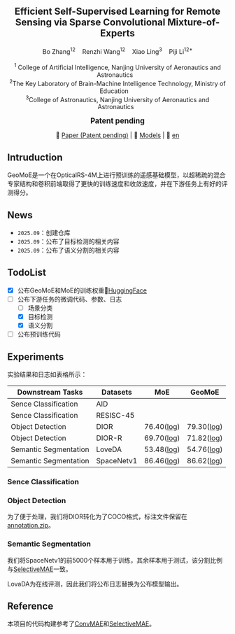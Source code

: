   <h2 align="center"><strong>	Efficient Self-Supervised Learning for Remote Sensing via Sparse Convolutional Mixture-of-Experts</strong></h2>

  <p align="center">
    Bo Zhang<sup>12</sup>&nbsp;&nbsp;&nbsp;
    Renzhi Wang<sup>12</sup>&nbsp;&nbsp;&nbsp;
    Xiao Ling<sup>3</sup>&nbsp;&nbsp;&nbsp;
    Piji Li<sup>12*</sup></br>
    </br>
  <sup>1</sup> College of Artificial Intelligence, Nanjing University of Aeronautics and Astronautics&nbsp;&nbsp;&nbsp;</br>
  <sup>2</sup>The Key Laboratory of Brain-Machine Intelligence Technology, Ministry of Education &nbsp;&nbsp;&nbsp;</br>
  <sup>3</sup>College of Astronautics, Nanjing University of Aeronautics and Astronautics&nbsp;&nbsp;
<div align='center' style="font-size: larger; "><strong>Patent pending</strong></div>

  <p align="center">
    📃 <a href="" target="_blank">Paper (Patent pending)</a> |
    🤗 <a href="https://huggingface.co/BoZhangNuaa/GeoMoE" target="_blank">Models</a> |
    📃 <a href="https://github.com/BoZhangNuaa/GeoMoE/Readme.md" target="_blank">en</a>
  </p>

## Intruduction

GeoMoE是一个在OpticalRS-4M上进行预训练的遥感基础模型，以超稀疏的混合专家结构和卷积前端取得了更快的训练速度和收敛速度，并在下游任务上有好的评测得分。

## News

- `2025.09`：创建仓库
- `2025.09`：公布了目标检测的相关内容
- `2025.09`：公布了语义分割的相关内容

## TodoList

- [x] 公布GeoMoE和MoE的训练权重🤗[HuggingFace](https://huggingface.co/BoZhangNuaa/GeoMoE)
- [ ] 公布下游任务的微调代码、参数、日志
  - [ ] 场景分类
  - [x] 目标检测
  - [x] 语义分割
- [ ] 公布预训练代码

## Experiments

实验结果和日志如表格所示：

| Downstream Tasks      | Datasets   | MoE                                           | GeoMoE                                           |
| --------------------- | ---------- | --------------------------------------------- | ------------------------------------------------ |
| Sence Classification  | AID        |                                               |                                                  |
| Sence Classification  | RESISC-45  |                                               |                                                  |
| Object Detection      | DIOR       | 76.40([log](./Detection/dior/MoE.log))        | 79.30([log](./Detection/dior/GeoMoE.log))        |
| Object Detection      | DIOR-R     | 69.70([log](./Detection/dior-r/MoE.log))      | 71.82([log](./Detection/dior-r/GeoMoE.log))      |
| Semantic Segmentation | LoveDA     | 53.48([log](./Segmentation/Loveda/MoE.zip))   | 54.76([log](./Segmentation/Loveda/GeoMoE.zip))   |
| Semantic Segmentation | SpaceNetv1 | 86.46([log](./Segmentation/Spacenet/MoE.log)) | 86.62([log](./Segmentation/Spacenet/GeoMoE.log)) |

### Sence Classification

### Object Detection

为了便于处理，我们将DIOR转化为了COCO格式，标注文件保留在[annotation.zip](./Detection/dior/annotation.zip)。

### Semantic Segmentation

我们将SpaceNetv1的前5000个样本用于训练，其余样本用于测试，该分割比例与[SelectiveMAE](https://github.com/MiliLab/SelectiveMAE)一致。

LovaDA为在线评测，因此我们将公布日志替换为公布模型输出。

## Reference

本项目的代码构建参考了[ConvMAE](https://github.com/Alpha-VL/ConvMAE)和[SelectiveMAE](https://github.com/MiliLab/SelectiveMAE)。





